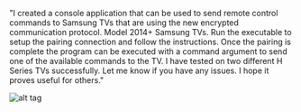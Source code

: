 "I created a console application that can be used to send remote control commands to Samsung TVs that are using the new encrypted communication protocol. Model 2014+ Samsung TVs. Run the executable to setup the pairing connection and follow the instructions. Once the pairing is complete the program can be executed with a command argument to send one of the available commands to the TV. I have tested on two different H Series TVs successfully. Let me know if you have any issues. I hope it proves useful for others."

![alt tag](http://i1190.photobucket.com/albums/z457/eagleeyedesign/Snap1_zpskmlvqoon.png)
